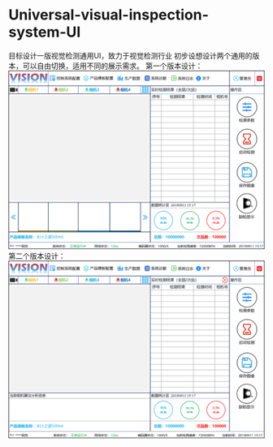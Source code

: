 # Universal-visual-inspection-system-UI
目标设计一版视觉检测通用UI，致力于视觉检测行业
初步设想设计两个通用的版本，可以自由切换，适用不同的展示需求。
第一个版本设计：
![VERSION1](/img_storage/version1.png)
第二个版本设计：
![VERSION2](/img_storage/version2.png)

